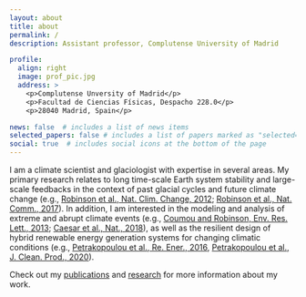 ```yaml
---
layout: about
title: about
permalink: /
description: Assistant professor, Complutense University of Madrid

profile:
  align: right
  image: prof_pic.jpg
  address: >
    <p>Complutense Unversity of Madrid</p>
    <p>Facultad de Ciencias Físicas, Despacho 228.0</p>
    <p>28040 Madrid, Spain</p>

news: false  # includes a list of news items
selected_papers: false # includes a list of papers marked as "selected={true}"
social: true  # includes social icons at the bottom of the page
---
```


I am a climate scientist and glaciologist with expertise in several areas. My primary research relates to long time-scale Earth system stability and large-scale feedbacks in the context of past glacial cycles and future climate change (e.g., [Robinson et al., Nat. Clim. Change, 2012](https://www.nature.com/articles/nclimate1449); [Robinson et al., Nat. Comm., 2017](https://www.nature.com/articles/ncomms16008)). In addition, I am interested in the modeling and analysis of extreme and abrupt climate events (e.g., [Coumou and Robinson, Env. Res. Lett., 2013](https://iopscience.iop.org/article/10.1088/1748-9326/8/3/034018); [Caesar et al., Nat., 2018](https://www.nature.com/articles/s41586-018-0006-5)), as well as the resilient design of hybrid renewable energy generation systems for changing climatic conditions (e.g., [Petrakopoulou et al., Re. Ener., 2016](https://www.sciencedirect.com/science/article/abs/pii/S0960148116304414?via%3Dihub), [Petrakopoulou et al., J. Clean. Prod., 2020](https://www.sciencedirect.com/science/article/abs/pii/S0959652620328614?via%3Dihub)).

Check out my [publications](publications/) and [research](research/) for more information about my work.

